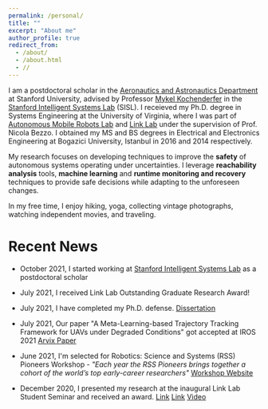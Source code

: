 ```yaml
---
permalink: /personal/
title: ""
excerpt: "About me"
author_profile: true
redirect_from: 
  - /about/
  - /about.html
  - //
---
```


I am a postdoctoral scholar in the [Aeronautics and Astronautics Department](https://aa.stanford.edu/ "Aero&Astro") at Stanford University, advised by Professor [Mykel Kochenderfer](https://mykel.kochenderfer.com/ "Mykel Kochenderfer") in the [Stanford Intelligent Systems Lab](https://web.stanford.edu/group/sisl/cgi-bin/wordpress/ "SISL") (SISL). I receieved my Ph.D. degree in Systems Engineering at the University of Virginia, where I was part of [Autonomous Mobile Robots Lab](https://www.bezzorobotics.com/, "Autonomous Mobile Robots Lab") and [Link Lab](https://engineering.virginia.edu/link-lab, "Link Lab") under the supervision of Prof. Nicola Bezzo. I obtained my MS and BS degrees in Electrical and Electronics Engineering at Bogazici University, Istanbul in 2016 and 2014 respectively. 

My research focuses on developing techniques to improve the **safety** of autonomous systems operating under uncertainties. I leverage **reachability analysis** tools, **machine learning** and **runtime monitoring and recovery** techniques to provide safe decisions while adapting to the unforeseen changes.

In my free time, I enjoy hiking, yoga, collecting vintage photographs, watching independent movies, and  traveling.


Recent News
===
* October 2021, I started working at [Stanford Intelligent Systems Lab](https://web.stanford.edu/group/sisl/cgi-bin/wordpress/ "SISL") as a postdoctoral scholar

* July 2021, I received Link Lab Outstanding Graduate Research Award!

* July 2021, I have completed my Ph.D. defense. [Dissertation](https://libraetd.lib.virginia.edu/public_view/9s161713h "Dissertation")

* July 2021, Our paper "A Meta-Learning-based Trajectory Tracking Framework for UAVs under Degraded Conditions" got accepted at IROS 2021 [Arvix Paper](https://arxiv.org/abs/2104.15081 "Arvix paper")

* June 2021, I'm selected for Robotics: Science and Systems (RSS) Pioneers Workshop - *"Each year the RSS Pioneers brings together a cohort of the world’s top early-career researchers"* [Workshop Website](https://sites.google.com/view/rsspioneers2021 "Workshop Website") 

* December 2020, I presented my research at the inaugural Link Lab Student Seminar and received an award. [Link](https://engineering.virginia.edu/news/2021/01/link-lab-industry-initiative-fosters-next-generation-cyber-physical-systems-researchers "Link") [Link](https://engineering.virginia.edu/esen-yel-recognized-excellence-autonomous-systems-research "Link") [Video](https://www.youtube.com/watch?v=LsP7yxGzHIU&t=1908s, "Video")



